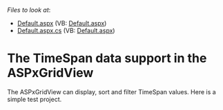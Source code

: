 <!-- default file list -->
*Files to look at*:

* [Default.aspx](./CS/TimeSpanColumn/Default.aspx) (VB: [Default.aspx](./VB/TimeSpanColumn/Default.aspx))
* [Default.aspx.cs](./CS/TimeSpanColumn/Default.aspx.cs) (VB: [Default.aspx](./VB/TimeSpanColumn/Default.aspx))
<!-- default file list end -->
# The TimeSpan data support in the ASPxGridView


<p>The ASPxGridView can display, sort and filter TimeSpan values. Here is a simple test project.</p>

<br/>


